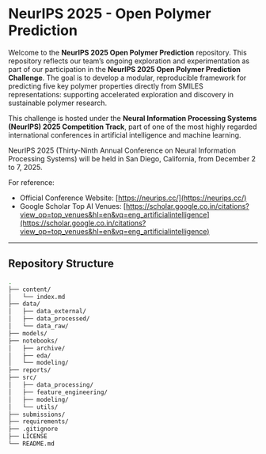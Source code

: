 # NeurIPS 2025 - Open Polymer Prediction 

Welcome to the **NeurIPS 2025 Open Polymer Prediction** repository. This repository reflects our team’s ongoing exploration and experimentation as part of our participation in the **NeurIPS 2025 Open Polymer Prediction Challenge**. The goal is to develop a modular, reproducible framework for predicting five key polymer properties directly from SMILES representations: supporting accelerated exploration and discovery in sustainable polymer research.


This challenge is hosted under the **Neural Information Processing Systems (NeurIPS) 2025 Competition Track**, part of one of the most highly regarded international conferences in artificial intelligence and machine learning.

NeurIPS 2025 (Thirty-Ninth Annual Conference on Neural Information Processing Systems) will be held in San Diego, California, from December 2 to 7, 2025.

For reference:
- Official Conference Website: [https://neurips.cc/](https://neurips.cc/)
- Google Scholar Top AI Venues: [https://scholar.google.co.in/citations?view_op=top_venues&hl=en&vq=eng_artificialintelligence](https://scholar.google.co.in/citations?view_op=top_venues&hl=en&vq=eng_artificialintelligence)

---

## Repository Structure

```bash
.
├── content/
│   └── index.md
├── data/
│   ├── data_external/
│   ├── data_processed/
│   └── data_raw/
├── models/
├── notebooks/
│   ├── archive/
│   ├── eda/
│   └── modeling/
├── reports/
├── src/
│   ├── data_processing/
│   ├── feature_engineering/
│   ├── modeling/
│   └── utils/
├── submissions/
├── requirements/
├── .gitignore
├── LICENSE
└── README.md
